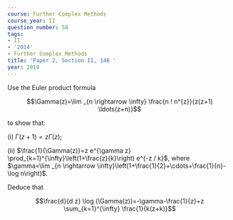 ```yaml
---
course: Further Complex Methods
course_year: II
question_number: 58
tags:
- II
- '2014'
- Further Complex Methods
title: 'Paper 2, Section II, 14B '
year: 2014
---
```




Use the Euler product formula

$$\Gamma(z)=\lim _{n \rightarrow \infty} \frac{n ! n^{z}}{z(z+1) \ldots(z+n)}$$

to show that:

(i) $\Gamma(z+1)=z \Gamma(z)$;

(ii) $\frac{1}{\Gamma(z)}=z e^{\gamma z} \prod_{k=1}^{\infty}\left(1+\frac{z}{k}\right) e^{-z / k}$, where $\gamma=\lim _{n \rightarrow \infty}\left(1+\frac{1}{2}+\cdots+\frac{1}{n}-\log n\right)$.

Deduce that

$$\frac{d}{d z} \log (\Gamma(z))=-\gamma-\frac{1}{z}+z \sum_{k=1}^{\infty} \frac{1}{k(z+k)}$$